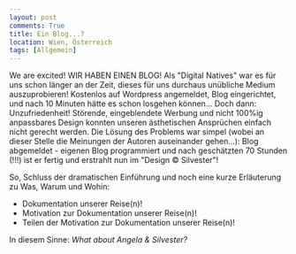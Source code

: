 ```yaml
---
layout: post
comments: True
title: Ein Blog...?
location: Wien, Österreich
tags: [Allgemein]
---
```

We are excited! WIR HABEN EINEN BLOG! Als "Digital Natives" war es für uns schon länger an der Zeit, dieses für uns durchaus unübliche Medium auszuprobieren!
Kostenlos auf Wordpress angemeldet, Blog eingerichtet, und nach 10 Minuten hätte es schon losgehen können... Doch dann: Unzufriedenheit! Störende, eingeblendete Werbung und nicht 100%ig anpassbares Design konnten unseren ästhetischen Ansprüchen einfach nicht gerecht werden.
Die Lösung des Problems war simpel (wobei an dieser Stelle die Meinungen der Autoren auseinander gehen...): Blog abgemeldet - eigenen Blog programmiert und nach geschätzten 70 Stunden (!!!) ist er fertig und erstrahlt nun im "Design &copy; Silvester"! 
<!--more-->

So, Schluss der dramatischen Einführung und noch eine kurze Erläuterung zu Was, Warum und Wohin:

 * Dokumentation unserer Reise(n)!
 * Motivation zur Dokumentation unserer Reise(n)!
 * Teilen der Motivation zur Dokumentation unserer Reise(n)!

In diesem Sinne: <em>What about Angela & Silvester?</em>
